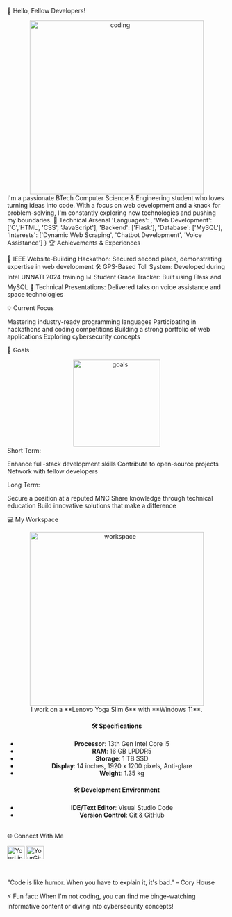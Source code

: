 👋 Hello, Fellow Developers!
<div align="center">
  <img src="https://media.giphy.com/media/RbDKaczqWovIugyJmW/giphy.gif" width="400" alt="coding"/>
</div>
I'm a passionate BTech Computer Science & Engineering student who loves turning ideas into code. With a focus on web development and a knack for problem-solving, I'm constantly exploring new technologies and pushing my boundaries.
🚀 Technical Arsenal
    'Languages': ,
    'Web Development': ['C','HTML', 'CSS', 'JavaScript'],
    'Backend': ['Flask'],
    'Database': ['MySQL'],
    'Interests': ['Dynamic Web Scraping', 'Chatbot Development', 'Voice Assistance']
}
🏆 Achievements & Experiences


🥈 IEEE Website-Building Hackathon: Secured second place, demonstrating expertise in web development
🛠️ GPS-Based Toll System: Developed during Intel UNNATI 2024 training
📊 Student Grade Tracker: Built using Flask and MySQL
🎤 Technical Presentations: Delivered talks on voice assistance and space technologies

💡 Current Focus

Mastering industry-ready programming languages
Participating in hackathons and coding competitions
Building a strong portfolio of web applications
Exploring cybersecurity concepts

🎯 Goals
<div align="center">
  <img src="https://media.giphy.com/media/VTtANKl0beDFQRLDTh/giphy.gif" width="200" alt="goals"/>
</div>
Short Term:

Enhance full-stack development skills
Contribute to open-source projects
Network with fellow developers

Long Term:

Secure a position at a reputed MNC
Share knowledge through technical education
Build innovative solutions that make a difference

💻 My Workspace
<div align="center">
  <img src="https://media.giphy.com/media/L1R1tvI9svkIWwpVYr/giphy.gif" width="400" alt="workspace"/><br>
  I work on a **Lenovo Yoga Slim 6** with **Windows 11**.
  
  #### 🛠️ Specifications
- **Processor**: 13th Gen Intel Core i5
- **RAM**: 16 GB LPDDR5
- **Storage**: 1 TB SSD
- **Display**: 14 inches, 1920 x 1200 pixels, Anti-glare
- **Weight**: 1.35 kg

#### 🛠️ Development Environment
- **IDE/Text Editor**: Visual Studio Code
- **Version Control**: Git & GitHub
</div><br>
🌐 Connect With Me
<p>
<p align="left">
<a href="https://linkedin.com/in/sethunatha2003" target="blank"><img align="center" src="https://raw.githubusercontent.com/rahuldkjain/github-profile-readme-generator/master/src/images/icons/Social/linked-in-alt.svg" alt="YourLinkedInProfile" height="30" width="40" /></a>
<a href="https://github.com/sethunath2003" target="blank"><img align="center" src="https://raw.githubusercontent.com/rahuldkjain/github-profile-readme-generator/master/src/images/icons/Social/github.svg" alt="YourGitHubProfile" height="30" width="40" /></a>
</p><br>

"Code is like humor. When you have to explain it, it's bad." – Cory House

⚡ Fun fact: When I'm not coding, you can find me binge-watching informative content or diving into cybersecurity concepts!

</div> 
